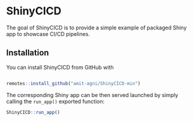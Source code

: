 
# ShinyCICD

<!-- badges: start -->
<!-- badges: end -->

The goal of ShinyCICD is to provide a simple example of packaged Shiny app to showcase CI/CD pipelines.

## Installation

You can install ShinyCICD from GitHub with

```r

remotes::install_github("amit-agni/ShinyCICD-min")

```

The corresponding Shiny app can be then served launched by simply calling the `run_app()` exported function:

``` r
ShinyCICD::run_app()
```
